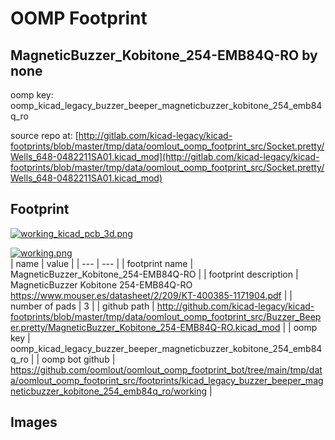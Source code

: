 # OOMP Footprint  
## MagneticBuzzer_Kobitone_254-EMB84Q-RO  by none  
  
oomp key: oomp_kicad_legacy_buzzer_beeper_magneticbuzzer_kobitone_254_emb84q_ro  
  
source repo at: [http://gitlab.com/kicad-legacy/kicad-footprints/blob/master/tmp/data/oomlout_oomp_footprint_src/Socket.pretty/Wells_648-0482211SA01.kicad_mod](http://gitlab.com/kicad-legacy/kicad-footprints/blob/master/tmp/data/oomlout_oomp_footprint_src/Socket.pretty/Wells_648-0482211SA01.kicad_mod)  
## Footprint  
  
[![working_kicad_pcb_3d.png](working_kicad_pcb_3d_600.png)](working_kicad_pcb_3d.png)  
  
[![working.png](working_600.png)](working.png)  
| name | value | 
| --- | --- | 
| footprint name | MagneticBuzzer_Kobitone_254-EMB84Q-RO | 
| footprint description | MagneticBuzzer Kobitone 254-EMB84Q-RO https://www.mouser.es/datasheet/2/209/KT-400385-1171904.pdf | 
| number of pads | 3 | 
| github path | http://github.com/kicad-legacy/kicad-footprints/blob/master/tmp/data/oomlout_oomp_footprint_src/Buzzer_Beeper.pretty/MagneticBuzzer_Kobitone_254-EMB84Q-RO.kicad_mod | 
| oomp key | oomp_kicad_legacy_buzzer_beeper_magneticbuzzer_kobitone_254_emb84q_ro | 
| oomp bot github | https://github.com/oomlout/oomlout_oomp_footprint_bot/tree/main/tmp/data/oomlout_oomp_footprint_src/footprints/kicad_legacy_buzzer_beeper_magneticbuzzer_kobitone_254_emb84q_ro/working | 
## Images  
